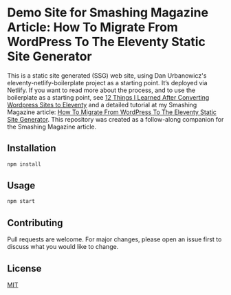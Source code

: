 # Demo Site for Smashing Magazine Article: How To Migrate From WordPress To The Eleventy Static Site Generator

This is a static site generated (SSG) web site, using Dan Urbanowicz's eleventy-netlify-boilerplate project as a starting point. It’s deployed via Netlify. If you want to read more about the process, and to use the boilerplate as a starting point, see [12 Things I Learned After Converting Wordpress Sites to Eleventy](https://scottpdawson.com/convert-wordpress-to-eleventy/) and a detailed tutorial at my Smashing Magazine article: [How To Migrate From WordPress To The Eleventy Static Site Generator](https://www.smashingmagazine.com/2020/12/wordpress-eleventy-static-site-generator/). This repository was created as a follow-along companion for the Smashing Magazine article. 

## Installation

```bash
npm install
```

## Usage

```bash
npm start
```

## Contributing
Pull requests are welcome. For major changes, please open an issue first to discuss what you would like to change.

## License
[MIT](https://choosealicense.com/licenses/mit/)
